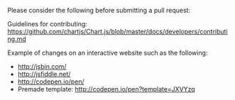Please consider the following before submitting a pull request:

Guidelines for contributing: https://github.com/chartjs/Chart.js/blob/master/docs/developers/contributing.md

Example of changes on an interactive website such as the following:
- http://jsbin.com/
- http://jsfiddle.net/
- http://codepen.io/pen/
- Premade template: http://codepen.io/pen?template=JXVYzq